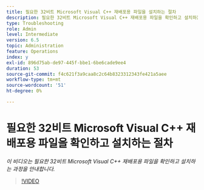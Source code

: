 ```yaml
---
title: 필요한 32비트 Microsoft Visual C++ 재배포용 파일을 설치하는 절차
description: 필요한 32비트 Microsoft Visual C++ 재배포용 파일을 확인하고 설치하는 절차
type: Troubleshooting
role: Admin
level: Intermediate
version: 6.5
topic: Administration
feature: Operations
index: y
exl-id: 896d75ab-de97-445f-bbe1-6be6cade9ee4
duration: 53
source-git-commit: f4c621f3a9caa8c2c64b8323312343fe421a5aee
workflow-type: tm+mt
source-wordcount: '51'
ht-degree: 0%

---
```


# 필요한 32비트 Microsoft Visual C++ 재배포용 파일을 확인하고 설치하는 절차

*이 비디오는 필요한 32비트 Microsoft Visual C++ 재배포용 파일을 확인하고 설치하는 과정을 안내합니다.*

>[!VIDEO](https://video.tv.adobe.com/v/335520?quality=12&learn=on)
